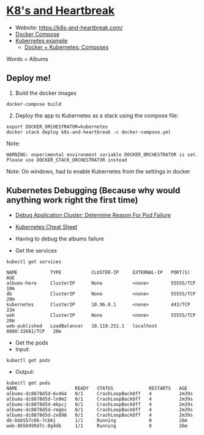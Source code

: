 # [K8's and Heartbreak](https://k8s-and-heartbreak.com/)
- Website: https://k8s-and-heartbreak.com/
- [Docker Compose](https://docs.docker.com/compose/compose-file/)
- [Kubernetes example](https://docs.docker.com/docker-for-windows/kubernetes/)
    - [Docker + Kubernetes: Composes](https://github.com/dockersamples/k8s-wordsmith-demo/blob/master/docker-compose.yml)




Words = Albums


## Deploy me!
1. Build the docker images
```
docker-compose build
```

2. Deploy the app to Kubernetes as a stack using the compose file: 
```
export DOCKER_ORCHESTRATOR=kubernetes
docker stack deploy k8s-and-heartbreak -c docker-compose.yml
```

Note:
```
WARNING: experimental environment variable DOCKER_ORCHESTRATOR is set. Please use DOCKER_STACK_ORCHESTRATOR instead
```


Note: On windows, had to enable Kubernetes from the settings in docker



## Kubernetes Debugging (Because why would anything work right the first time)
- [Debug Application Cluster: Determine Reason For Pod Failure](https://kubernetes.io/docs/tasks/debug-application-cluster/determine-reason-pod-failure/)
- [Kubernetes Cheat Sheet](https://kubernetes.io/docs/reference/kubectl/cheatsheet/)


- Having to debug the albums failure
- Get the services
```
kubectl get services
```

```
NAME            TYPE           CLUSTER-IP     EXTERNAL-IP   PORT(S)          AGE
albums-here     ClusterIP      None           <none>        55555/TCP        10m
db              ClusterIP      None           <none>        55555/TCP        20m
kubernetes      ClusterIP      10.96.0.1      <none>        443/TCP          22m
web             ClusterIP      None           <none>        55555/TCP        20m
web-published   LoadBalancer   10.110.251.1   localhost     8080:32681/TCP   20m
```

- Get the pods 
- Input: 
```
kubectl get pods
```
- Output: 
```
kubectl get pods
NAME                     READY   STATUS             RESTARTS   AGE
albums-dc8878d5d-6v464   0/1     CrashLoopBackOff   4          2m39s
albums-dc8878d5d-ln9m2   0/1     CrashLoopBackOff   4          2m39s
albums-dc8878d5d-mkpcj   0/1     CrashLoopBackOff   4          2m39s
albums-dc8878d5d-rmgbv   0/1     CrashLoopBackOff   4          2m39s
albums-dc8878d5d-zx898   0/1     CrashLoopBackOff   4          2m39s
db-bbb557c66-7cb6j       1/1     Running            0          26m
web-8658499d7c-8g4db     1/1     Running            0          26m
```